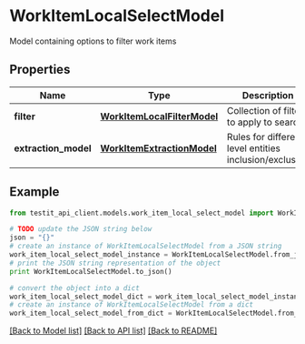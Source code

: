 # WorkItemLocalSelectModel

Model containing options to filter work items

## Properties
Name | Type | Description | Notes
------------ | ------------- | ------------- | -------------
**filter** | [**WorkItemLocalFilterModel**](WorkItemLocalFilterModel.md) | Collection of filters to apply to search | [optional] 
**extraction_model** | [**WorkItemExtractionModel**](WorkItemExtractionModel.md) | Rules for different level entities inclusion/exclusion | [optional] 

## Example

```python
from testit_api_client.models.work_item_local_select_model import WorkItemLocalSelectModel

# TODO update the JSON string below
json = "{}"
# create an instance of WorkItemLocalSelectModel from a JSON string
work_item_local_select_model_instance = WorkItemLocalSelectModel.from_json(json)
# print the JSON string representation of the object
print WorkItemLocalSelectModel.to_json()

# convert the object into a dict
work_item_local_select_model_dict = work_item_local_select_model_instance.to_dict()
# create an instance of WorkItemLocalSelectModel from a dict
work_item_local_select_model_from_dict = WorkItemLocalSelectModel.from_dict(work_item_local_select_model_dict)
```
[[Back to Model list]](../README.md#documentation-for-models) [[Back to API list]](../README.md#documentation-for-api-endpoints) [[Back to README]](../README.md)


